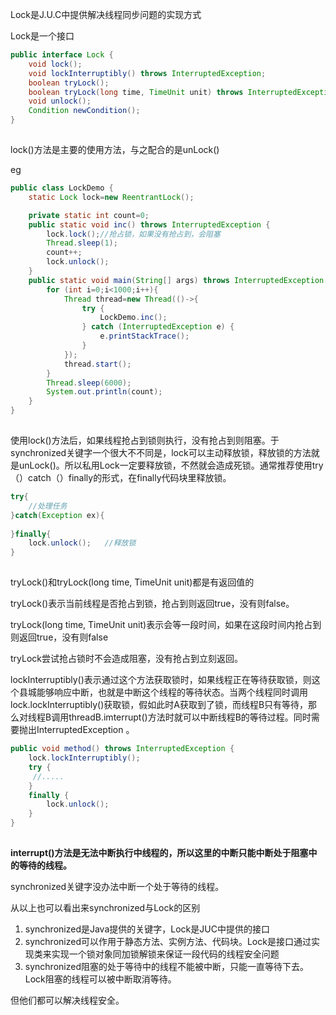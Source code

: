 Lock是J.U.C中提供解决线程同步问题的实现方式

Lock是一个接口

```java
public interface Lock {
    void lock();
    void lockInterruptibly() throws InterruptedException;
    boolean tryLock();
    boolean tryLock(long time, TimeUnit unit) throws InterruptedException;
    void unlock();
    Condition newCondition();
}
```

![点击并拖拽以移动](data:image/gif;base64,R0lGODlhAQABAPABAP///wAAACH5BAEKAAAALAAAAAABAAEAAAICRAEAOw==)

lock()方法是主要的使用方法，与之配合的是unLock()

eg

```java
public class LockDemo {
    static Lock lock=new ReentrantLock();

    private static int count=0;
    public static void inc() throws InterruptedException {
        lock.lock();//抢占锁，如果没有抢占到，会阻塞
        Thread.sleep(1);
        count++;
        lock.unlock();
    }
    public static void main(String[] args) throws InterruptedException {
        for (int i=0;i<1000;i++){
            Thread thread=new Thread(()->{
                try {
                    LockDemo.inc();
                } catch (InterruptedException e) {
                    e.printStackTrace();
                }
            });
            thread.start();
        }
        Thread.sleep(6000);
        System.out.println(count);
    }
}
```

![点击并拖拽以移动](data:image/gif;base64,R0lGODlhAQABAPABAP///wAAACH5BAEKAAAALAAAAAABAAEAAAICRAEAOw==)

使用lock()方法后，如果线程抢占到锁则执行，没有抢占到则阻塞。于synchronized关键字一个很大不不同是，lock可以主动释放锁，释放锁的方法就是unLock()。所以私用Lock一定要释放锁，不然就会造成死锁。通常推荐使用try（）catch（）finally的形式，在finally代码块里释放锁。

```java
try{
    //处理任务
}catch(Exception ex){
     
}finally{
    lock.unlock();   //释放锁
}
```

![点击并拖拽以移动](data:image/gif;base64,R0lGODlhAQABAPABAP///wAAACH5BAEKAAAALAAAAAABAAEAAAICRAEAOw==)

tryLock()和tryLock(long time, TimeUnit unit)都是有返回值的

tryLock()表示当前线程是否抢占到锁，抢占到则返回true，没有则false。

tryLock(long time, TimeUnit unit)表示会等一段时间，如果在这段时间内抢占到则返回true，没有则false

tryLock尝试抢占锁时不会造成阻塞，没有抢占到立刻返回。

lockInterruptibly()表示通过这个方法获取锁时，如果线程正在等待获取锁，则这个县城能够响应中断，也就是中断这个线程的等待状态。当两个线程同时调用lock.lockInterruptibly()获取锁，假如此时A获取到了锁，而线程B只有等待，那么对线程B调用threadB.imterrupt()方法时就可以中断线程B的等待过程。同时需要抛出InterruptedException 。

```java
public void method() throws InterruptedException {
    lock.lockInterruptibly();
    try {  
     //.....
    }
    finally {
        lock.unlock();
    }  
}
```

![点击并拖拽以移动](data:image/gif;base64,R0lGODlhAQABAPABAP///wAAACH5BAEKAAAALAAAAAABAAEAAAICRAEAOw==)

**interrupt()方法是无法中断执行中线程的，所以这里的中断只能中断处于阻塞中的等待的线程。**

synchronized关键字没办法中断一个处于等待的线程。

从以上也可以看出来synchronized与Lock的区别

1. synchronized是Java提供的关键字，Lock是JUC中提供的接口
2. synchronized可以作用于静态方法、实例方法、代码块。Lock是接口通过实现类来实现一个锁对象同加锁解锁来保证一段代码的线程安全问题
3. synchronized阻塞的处于等待中的线程不能被中断，只能一直等待下去。Lock阻塞的线程可以被中断取消等待。

但他们都可以解决线程安全。